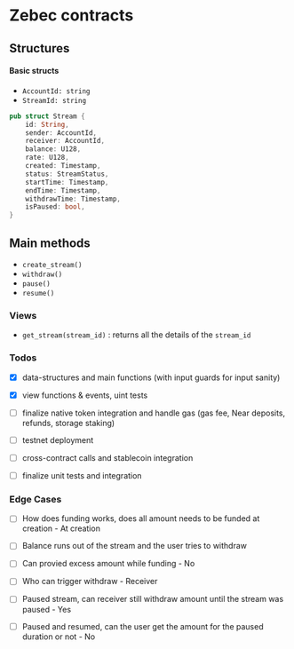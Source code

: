 # Zebec contracts

## Structures

#### Basic structs

- `AccountId: string`
- `StreamId: string`


```rust
pub struct Stream {
    id: String,
    sender: AccountId,
    receiver: AccountId,
    balance: U128,
    rate: U128,  
    created: Timestamp,
    status: StreamStatus,
    startTime: Timestamp,
    endTime: Timestamp,
    withdrawTime: Timestamp,
    isPaused: bool,
}
```


## Main methods

- `create_stream()`
- `withdraw()`
- `pause()`
- `resume()`

### Views

- `get_stream(stream_id)` : returns all the details of the `stream_id`

### Todos

- [x] data-structures and main functions (with input guards for input sanity)
- [x] view functions & events, uint tests
- [ ] finalize native token integration and handle gas (gas fee, Near deposits, refunds, storage staking)
- [ ] testnet deployment
- [ ] cross-contract calls and stablecoin integration
- [ ] finalize unit tests and integration


### Edge Cases
- [ ] How does funding works, does all amount needs to be funded at creation
      - At creation

- [ ] Balance runs out of the stream and the user tries to withdraw

- [ ] Can provied excess amount while funding
      - No

- [ ] Who can trigger withdraw
      - Receiver 

- [ ] Paused stream, can receiver still withdraw amount until the stream was paused
      - Yes

- [ ] Paused and resumed, can the user get the amount for the paused duration or not
      - No
